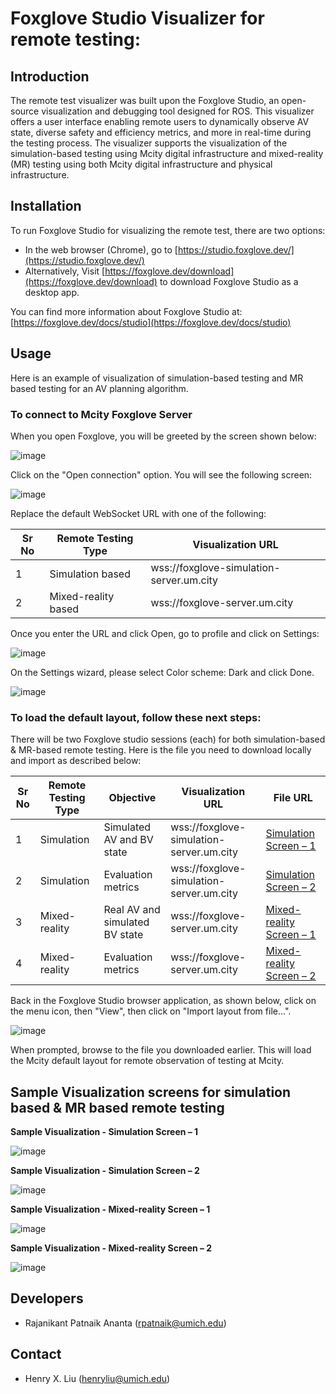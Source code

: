 # **Foxglove Studio Visualizer for remote testing:**

## Introduction 
The remote test visualizer was built upon the Foxglove Studio, an open-source visualization and debugging tool designed for ROS. This visualizer offers a user interface enabling remote users to dynamically observe AV state, diverse safety and efficiency metrics, and more in real-time during the testing process. The visualizer supports the visualization of the simulation-based testing using Mcity digital infrastructure and mixed-reality (MR) testing using both Mcity digital infrastructure and physical infrastructure. 

## Installation
To run Foxglove Studio for visualizing the remote test, there are two options:

- In the web browser (Chrome), go to [https://studio.foxglove.dev/](https://studio.foxglove.dev/)
- Alternatively, Visit [https://foxglove.dev/download](https://foxglove.dev/download) to download Foxglove Studio as a desktop app.

You can find more information about Foxglove Studio at: [https://foxglove.dev/docs/studio](https://foxglove.dev/docs/studio)

## Usage
Here is an example of visualization of simulation-based testing and MR based testing for an AV planning algorithm. 
### To connect to Mcity Foxglove Server
When you open Foxglove, you will be greeted by the screen shown below:

![image](https://github.com/michigan-traffic-lab/remote-test-visualizer/assets/54770426/c2528144-5d91-4361-b714-8c6ee038da68)


Click on the "Open connection" option. You will see the following screen:

![image](https://github.com/michigan-traffic-lab/remote-test-visualizer/assets/54770426/9c92dd8b-fe3e-4688-b0b5-bff4937408b6)


Replace the default WebSocket URL with one of the following:

| **Sr No** | **Remote Testing Type** | **Visualization URL** |
| --- | --- | --- |
| 1 | Simulation based | wss://foxglove-simulation-server.um.city |
| 2 | Mixed-reality based | wss://foxglove-server.um.city |

Once you enter the URL and click Open, go to profile and click on Settings:

![image](https://github.com/michigan-traffic-lab/remote-test-visualizer/assets/54770426/9f8c9207-be3e-4969-a202-b19298418683)


On the Settings wizard, please select Color scheme: Dark and click Done.

![image](https://github.com/michigan-traffic-lab/remote-test-visualizer/assets/54770426/6dab3099-3e64-4cd5-8213-b5f56c97d229)


### **To load the default layout, follow these next steps:**

There will be two Foxglove studio sessions (each) for both simulation-based & MR-based remote testing. Here is the file you need to download locally and import as described below:

| **Sr No** | **Remote Testing Type** |**Objective** | **Visualization URL** | **File URL** |
| --- | --- | --- | --- | --- |
| 1 | Simulation | Simulated AV and BV state | wss://foxglove-simulation-server.um.city | [Simulation Screen – 1](https://github.com/michigan-traffic-lab/remote-test-visualizer/blob/main/Mcity-Remote-Visualizer-Simulation.json) |
| 2 | Simulation | Evaluation metrics | wss://foxglove-simulation-server.um.city | [Simulation Screen – 2](https://github.com/michigan-traffic-lab/remote-test-visualizer/blob/main/Mcity-Remote-Visualizer-Plots-Simulation-v1.json) |
| 3 | Mixed-reality | Real AV and simulated BV state | wss://foxglove-server.um.city | [Mixed-reality Screen – 1](https://github.com/michigan-traffic-lab/remote-test-visualizer/blob/main/Mcity-Remote-Visualizer-v3.json) |
| 4 | Mixed-reality | Evaluation metrics | wss://foxglove-server.um.city | [Mixed-reality Screen – 2](https://github.com/michigan-traffic-lab/remote-test-visualizer/blob/main/Mcity-Remote-Visualizer-Plots-v1.json) |

Back in the Foxglove Studio browser application, as shown below, click on the menu icon, then "View", then click on "Import layout from file…".

![image](https://github.com/michigan-traffic-lab/remote-test-visualizer/assets/54770426/762f92f4-32f9-4fbe-b4b5-364ccca7397c)

When prompted, browse to the file you downloaded earlier. This will load the Mcity default layout for remote observation of testing at Mcity.


## **Sample Visualization screens for** **simulation based & MR based remote testing**

**Sample Visualization - Simulation Screen – 1**

![image](https://github.com/michigan-traffic-lab/remote-test-visualizer/assets/54770426/d9374dc8-4568-4708-8ca7-a952b06d33fc)


**Sample Visualization - Simulation Screen – 2**

![image](https://github.com/michigan-traffic-lab/remote-test-visualizer/assets/54770426/cd5ddebc-1b86-425d-aa12-240a3da28af8)


**Sample Visualization - Mixed-reality Screen – 1**

![image](https://github.com/michigan-traffic-lab/remote-test-visualizer/assets/54770426/666ebbf2-148f-4866-bfcd-bafd72acb1d7)


**Sample Visualization - Mixed-reality Screen – 2**

![image](https://github.com/michigan-traffic-lab/remote-test-visualizer/assets/54770426/2489ab5e-4790-413e-8fe8-03f8f7f72e69)

## Developers
* Rajanikant Patnaik Ananta (rpatnaik@umich.edu)

## Contact
* Henry X. Liu (henryliu@umich.edu)
